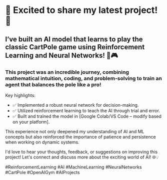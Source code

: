 # 🚀 Excited to share my latest project! 🌟

## I’ve built an AI model that learns to play the classic CartPole game using Reinforcement Learning and Neural Networks! 🧠🎮

### This project was an incredible journey, combining mathematical intuition, coding, and problem-solving to train an agent that balances the pole like a pro!

Key highlights:
* ✅ Implemented a robust neural network for decision-making.
* ✅ Utilized reinforcement learning to teach the AI through trial and error.
* ✅ Built and trained the model in [Google Colab/VS Code – modify based on your platform].

This experience not only deepened my understanding of AI and ML concepts but also reinforced the importance of patience and persistence when working on dynamic systems.

I'd love to hear your thoughts, feedback, or suggestions on improving this project! Let's connect and discuss more about the exciting world of AI! 🌐💡

#ReinforcementLearning #AI #MachineLearning #NeuralNetworks #CartPole #OpenAIGym #AIProjects

